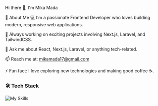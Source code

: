 Hi there 👋, I'm Mika Mada

🚀 About Me
💻 I’m a passionate Frontend Developer who loves building modern, responsive web applications.

🔭 Always working on exciting projects involving Next.js, Laravel, and TailwindCSS.

💬 Ask me about React, Next.js, Laravel, or anything tech-related.

📫 Reach me at: mikamada17@gmail.com

⚡ Fun fact: I love exploring new technologies and making good coffee ☕️.

### 🛠️ Tech Stack
![My Skills](https://skillicons.dev/icons?i=html,css,js,ts,nodejs,react,nextjs,laravel,mysql,postgresql,git,docker,github)
